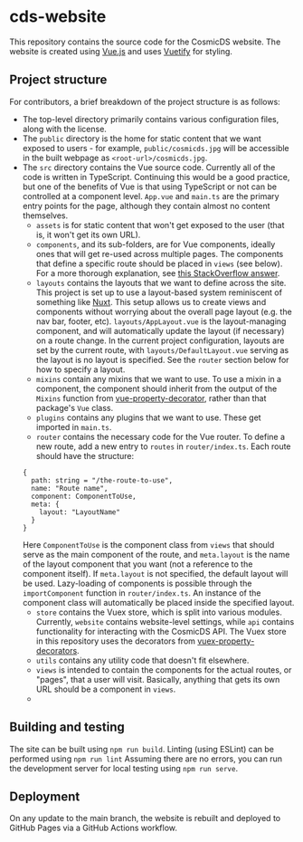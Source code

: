 # cds-website

This repository contains the source code for the CosmicDS website. The website is created using [Vue.js](https://vuejs.org/) and uses [Vuetify](https://vuetifyjs.com/en/) for styling.

## Project structure

For contributors, a brief breakdown of the project structure is as follows:
- The top-level directory primarily contains various configuration files, along with the license.
- The `public` directory is the home for static content that we want exposed to users - for example, `public/cosmicds.jpg` will be accessible in the built webpage as `<root-url>/cosmicds.jpg`.
- The `src` directory contains the Vue source code. Currently all of the code is written in TypeScript. Continuing this would be a good practice, but one of the benefits of Vue is that using TypeScript or not can be controlled at a component level. `App.vue` and `main.ts` are the primary entry points for the page, although they contain almost no content themselves.
  * `assets` is for static content that won't get exposed to the user (that is, it won't get its own URL).
  * `components`, and its sub-folders, are for Vue components, ideally ones that will get re-used across multiple pages. The components that define a specific route should be placed in `views` (see below). For a more thorough explanation, see [this StackOverflow answer](https://stackoverflow.com/a/50866150).
  * `layouts` contains the layouts that we want to define across the site. This project is set up to use a layout-based system reminiscent of something like [Nuxt](https://nuxtjs.org/). This setup allows us to create views and components without worrying about the overall page layout (e.g. the nav bar, footer, etc). `layouts/AppLayout.vue` is the layout-managing component, and will automatically update the layout (if necessary) on a route change. In the current project configuration, layouts are set by the current route, with `layouts/DefaultLayout.vue` serving as the layout is no layout is specified. See the `router` section below for how to specify a layout.
  * `mixins` contain any mixins that we want to use. To use a mixin in a component, the component should inherit from the output of the `Mixins` function from [vue-property-decorator](https://github.com/kaorun343/vue-property-decorator), rather than that package's `Vue` class.
  * `plugins` contains any plugins that we want to use. These get imported in `main.ts`.
  * `router` contains the necessary code for the Vue router. To define a new route, add a new entry to `routes` in `router/index.ts`. Each route should have the structure:
  ```
  {
    path: string = "/the-route-to-use",
    name: "Route name",
    component: ComponentToUse,
    meta: {
      layout: "LayoutName"
    }
  }
  ```
  Here `ComponentToUse` is the component class from `views` that should serve as the main component of the route, and `meta.layout` is the name of the layout component that you want (not a reference to the component itself). If `meta.layout` is not specified, the default layout will be used. Lazy-loading of components is possible through the `importComponent` function in `router/index.ts`. An instance of the component class will automatically be placed inside the specified layout.
  * `store` contains the Vuex store, which is split into various modules. Currently, `website` contains website-level settings, while `api` contains functionality for interacting with the CosmicDS API. The Vuex store in this repository uses the decorators from [vuex-property-decorators](https://github.com/championswimmer/vuex-module-decorators).
  * `utils` contains any utility code that doesn't fit elsewhere.
  * `views` is intended to contain the components for the actual routes, or "pages", that a user will visit. Basically, anything that gets its own URL should be a component in `views`.
  * 

## Building and testing

The site can be built using `npm run build`. Linting (using ESLint) can be performed using `npm run lint`  Assuming there are no errors, you can run the development server for local testing using `npm run serve`.

## Deployment

On any update to the main branch, the website is rebuilt and deployed to GitHub Pages via a GitHub Actions workflow.

